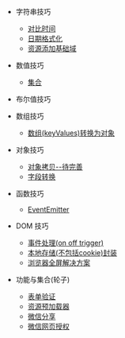 
+ 字符串技巧
  + [对比时间](docs/string-skill/01-compare-time.md)
  + [日期格式化](docs/string-skill/02-data-format.md)
  + [资源添加基础域](docs/string-skill/03-assets-add-base.md)

+ 数值技巧
  + [集合](docs/number-skill/01-util.md)

+ 布尔值技巧

+ 数组技巧
  + [数组(keyValues)转换为对象](docs/array-skill/01-array-keyvalues-to-obj.md)

+ 对象技巧
  + [对象拷贝--待完善](docs/object-skill/01-clone.md)
  + [字段转换](docs/object-skill/02-name-transform.md)

+ 函数技巧
  + [EventEmitter](docs/function-skill/EventEmitter.md)

+ DOM 技巧
  + [事件处理(on off trigger)](docs/dom-skill/01-event-handle.md)
  + [本地存储(不包括cookie)封装](docs/dom-skill/02-pure-local-store.md)
  + [浏览器全屏解决方案]()

+ 功能与集合(轮子)
  + [表单验证](docs/util/form-validate.md)
  + [资源预加载器]()
  + [微信分享](docs/util/wx-share.md)
  + [微信网页授权](docs/utils/wx-auth.md)
